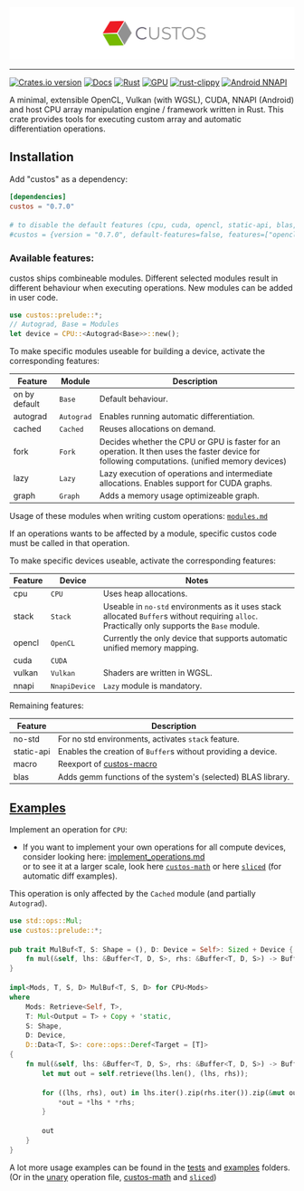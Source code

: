 ![custos logo](assets/custos.png)

<hr/>

[![Crates.io version](https://img.shields.io/crates/v/custos.svg)](https://crates.io/crates/custos)
[![Docs](https://docs.rs/custos/badge.svg?version=0.7.0)](https://docs.rs/custos/0.7.0/custos/)
[![Rust](https://github.com/elftausend/custos/actions/workflows/rust.yml/badge.svg)](https://github.com/elftausend/custos/actions/workflows/rust.yml)
[![GPU](https://github.com/elftausend/custos/actions/workflows/gpu.yml/badge.svg)](https://github.com/elftausend/custos/actions/workflows/gpu.yml)
[![rust-clippy](https://github.com/elftausend/custos/actions/workflows/rust-clippy.yml/badge.svg)](https://github.com/elftausend/custos/actions/workflows/rust-clippy.yml)
[![Android NNAPI](https://github.com/elftausend/custos/actions/workflows/android.yml/badge.svg)](https://github.com/elftausend/custos/actions/workflows/android.yml)

A minimal, extensible OpenCL, Vulkan (with WGSL), CUDA, NNAPI (Android) and host CPU array manipulation engine / framework written in Rust. 
This crate provides tools for executing custom array and automatic differentiation operations.<br>


## Installation

Add "custos" as a dependency:
```toml
[dependencies]
custos = "0.7.0"

# to disable the default features (cpu, cuda, opencl, static-api, blas, macro) and use an own set of features:
#custos = {version = "0.7.0", default-features=false, features=["opencl", "blas"]}
```

### Available features: 

custos ships combineable modules. Different selected modules result in different behaviour when executing operations.
New modules can be added in user code.
```rust
use custos::prelude::*; 
// Autograd, Base = Modules
let device = CPU::<Autograd<Base>>::new();
```
To make specific modules useable for building a device, activate the corresponding features:

Feature | Module | Description
--- | --- | ---
on by default | `Base` | Default behaviour.
autograd | `Autograd` | Enables running automatic differentiation.
cached | `Cached` | Reuses allocations on demand.
fork | `Fork` | Decides whether the CPU or GPU is faster for an operation. It then uses the faster device for following computations. (unified memory devices)
lazy | `Lazy` | Lazy execution of operations and intermediate allocations. Enables support for CUDA graphs.
graph | `Graph` | Adds a memory usage optimizeable graph.

Usage of these modules when writing custom operations: [`modules.md`](modules.md)

If an operations wants to be affected by a module, specific custos code must be called in that operation.

To make specific devices useable, activate the corresponding features:

Feature | Device | Notes
--- | --- | ---
cpu | `CPU` | Uses heap allocations.
stack | `Stack` | Useable in `no-std` environments as it uses stack allocated `Buffer`s without requiring `alloc`. Practically only supports the `Base` module.
opencl | `OpenCL` | Currently the only device that supports automatic unified memory mapping. 
cuda | `CUDA` |
vulkan | `Vulkan` | Shaders are written in WGSL.
nnapi | `NnapiDevice` | `Lazy` module is mandatory.

Remaining features: 

Feature | Description
--- | --- 
no-std | For no std environments, activates `stack` feature.
static-api | Enables the creation of `Buffer`s without providing a device.
macro | Reexport of [custos-macro]
blas | Adds gemm functions of the system's (selected) BLAS library.

<!-- Feature | Description -->
<!-- --- | --- -->
<!-- opt-cache | Makes the 'cache graph' optimizeable, lowering the memory footprint. -->

[custos-macro]: https://github.com/elftausend/custos-macro

## [Examples]


[examples]: https://github.com/elftausend/custos/tree/main/examples
[unary]: https://github.com/elftausend/custos/blob/main/src/unary.rs

Implement an operation for `CPU`:<br>
- If you want to implement your own operations for all compute devices, consider looking here: [implement_operations.md](implement_operations.md)<br>
or to see it at a larger scale, look here [`custos-math`](https://github.com/elftausend/custos-math) or here [`sliced`](https://github.com/elftausend/sliced) (for automatic diff examples).

This operation is only affected by the `Cached` module (and partially `Autograd`).

```rust
use std::ops::Mul;
use custos::prelude::*;

pub trait MulBuf<T, S: Shape = (), D: Device = Self>: Sized + Device {
    fn mul(&self, lhs: &Buffer<T, D, S>, rhs: &Buffer<T, D, S>) -> Buffer<T, Self, S>;
}

impl<Mods, T, S, D> MulBuf<T, S, D> for CPU<Mods>
where
    Mods: Retrieve<Self, T>,
    T: Mul<Output = T> + Copy + 'static,
    S: Shape,
    D: Device,
    D::Data<T, S>: core::ops::Deref<Target = [T]>
{
    fn mul(&self, lhs: &Buffer<T, D, S>, rhs: &Buffer<T, D, S>) -> Buffer<T, Self, S> {
        let mut out = self.retrieve(lhs.len(), (lhs, rhs));

        for ((lhs, rhs), out) in lhs.iter().zip(rhs.iter()).zip(&mut out) {
            *out = *lhs * *rhs;
        }

        out
    }
}
```

A lot more usage examples can be found in the [tests] and [examples] folders.
(Or in the [unary] operation file, [custos-math](https://github.com/elftausend/custos-math) and [`sliced`](https://github.com/elftausend/sliced))

[tests]: https://github.com/elftausend/custos/tree/main/tests